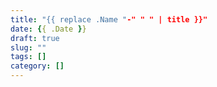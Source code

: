```yaml
---
title: "{{ replace .Name "-" " " | title }}"
date: {{ .Date }}
draft: true
slug: ""
tags: []
category: []
---
```


